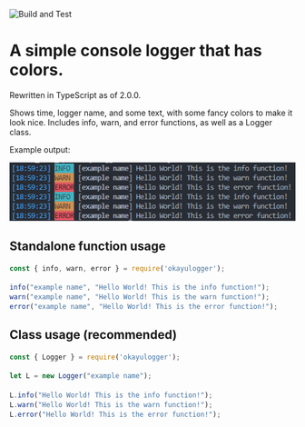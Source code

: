 ![Build and Test](https://github.com/okawaffles/okayuLogger/actions/workflows/build.yml/badge.svg)
# A simple console logger that has colors.
Rewritten in TypeScript as of 2.0.0.

Shows time, logger name, and some text, with some fancy colors to make it look nice.
Includes info, warn, and error functions, as well as a Logger class.

Example output:

![Preview Image](./example.png)

## Standalone function usage
```js
const { info, warn, error } = require('okayulogger');

info("example name", "Hello World! This is the info function!");
warn("example name", "Hello World! This is the warn function!");
error("example name", "Hello World! This is the error function!");
```

## Class usage (recommended)
```js
const { Logger } = require('okayulogger');

let L = new Logger("example name");

L.info("Hello World! This is the info function!");
L.warn("Hello World! This is the warn function!");
L.error("Hello World! This is the error function!");
```
